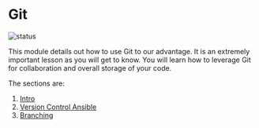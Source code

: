 # Git
![status](https://img.shields.io/badge/status-developing-orange)

This module details out how to use Git to our advantage. It is an extremely important lesson as you will get to know. You will learn how to leverage Git for collaboration and overall storage of your code.

The sections are:
1. [Intro](0-intro.md)
2. [Version Control Ansible](1-version-control-ansible.md)
3. [Branching](2-branching.md)